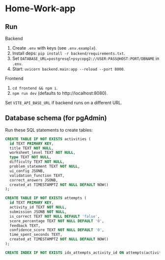 # Home-Work-app

## Run

Backend

1. Create `.env` with keys (see `.env.example`).
2. Install deps: `pip install -r backend/requirements.txt`.
3. Set `DATABASE_URL=postgresql+psycopg2://USER:PASS@HOST:PORT/DBNAME` in `.env`.
4. Start: `uvicorn backend.main:app --reload --port 8000`.

Frontend

1. `cd frontend && npm i`.
2. `npm run dev` (defaults to http://localhost:8080).

Set `VITE_API_BASE_URL` if backend runs on a different URL.

## Database schema (for pgAdmin)

Run these SQL statements to create tables:

```sql
CREATE TABLE IF NOT EXISTS activities (
  id TEXT PRIMARY KEY,
  title TEXT NOT NULL,
  worksheet_level TEXT NOT NULL,
  type TEXT NOT NULL,
  difficulty TEXT NOT NULL,
  problem_statement TEXT NOT NULL,
  ui_config JSONB,
  validation_function TEXT,
  correct_answers JSONB,
  created_at TIMESTAMPTZ NOT NULL DEFAULT NOW()
);

CREATE TABLE IF NOT EXISTS attempts (
  id TEXT PRIMARY KEY,
  activity_id TEXT NOT NULL,
  submission JSONB NOT NULL,
  is_correct TEXT NOT NULL DEFAULT 'false',
  score_percentage TEXT NOT NULL DEFAULT '0',
  feedback TEXT,
  confidence_score TEXT NOT NULL DEFAULT '0',
  time_spent_seconds TEXT,
  created_at TIMESTAMPTZ NOT NULL DEFAULT NOW()
);

CREATE INDEX IF NOT EXISTS idx_attempts_activity_id ON attempts(activity_id);
```